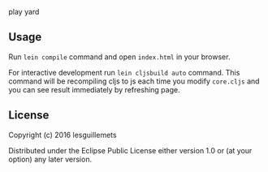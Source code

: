 play yard
## Usage

Run `lein compile` command and open `index.html` in your browser.

For interactive development run `lein cljsbuild auto` command. This command will be recompiling cljs to js each time you modify `core.cljs` and you can see result immediately by refreshing page.

## License

Copyright (c) 2016 lesguillemets

Distributed under the Eclipse Public License either version 1.0 or (at
your option) any later version.
